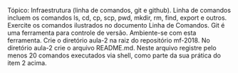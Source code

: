 Tópico: Infraestrutura (linha de comandos, git e github).
Linha de comandos incluem os comandos ls, cd, cp, scp, pwd, mkdir, rm, find, export e outros. Exercite os comandos ilustrados no documento Linha de Comandos.
Git é uma ferramenta para controle de versão. Ambiente-se com esta ferramenta.
Crie o diretório aula-2 na raiz do repositório mf-2018. No diretório aula-2 crie o arquivo README.md. Neste arquivo registre pelo menos 20 comandos executados via shell, como parte da sua prática do item 2 acima.
